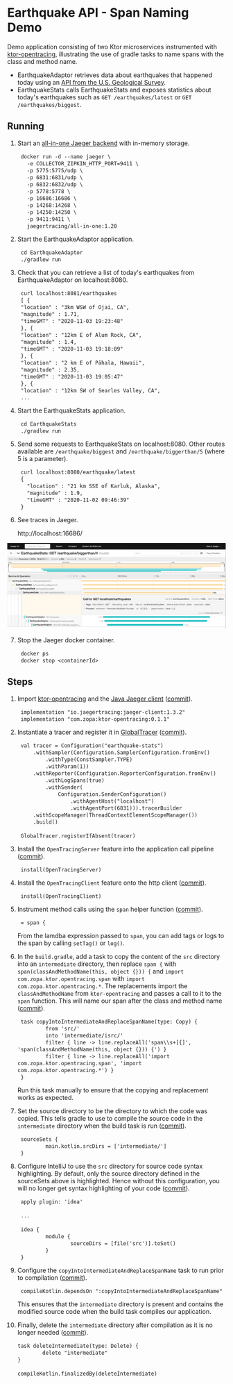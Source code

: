 # Earthquake API - Span Naming Demo

Demo application consisting of two Ktor microservices instrumented with [ktor-opentracing](https://github.com/zopaUK/ktor-opentracing), illustrating the use of gradle tasks to name spans with the class and method name. 

* EarthquakeAdaptor retrieves data about earthquakes that happened today using an [API from the U.S. Geological Survey](https://earthquake.usgs.gov/fdsnws/event/1/).
* EarthquakeStats calls EarthquakeStats and exposes statistics about today's earthquakes such as `GET /earthquakes/latest` or `GET /earthquakes/biggest`. 


## Running

1. Start an [all-in-one Jaeger backend](https://www.jaegertracing.io/docs/1.20/getting-started/) with in-memory storage.

        docker run -d --name jaeger \
          -e COLLECTOR_ZIPKIN_HTTP_PORT=9411 \
          -p 5775:5775/udp \
          -p 6831:6831/udp \
          -p 6832:6832/udp \
          -p 5778:5778 \
          -p 16686:16686 \
          -p 14268:14268 \
          -p 14250:14250 \
          -p 9411:9411 \
          jaegertracing/all-in-one:1.20
             
2. Start the EarthquakeAdaptor application. 

        cd EarthquakeAdaptor
        ./gradlew run

3. Check that you can retrieve a list of today's earthquakes from EarthquakeAdaptor on localhost:8080.

        curl localhost:8081/earthquakes
        [ {
        "location" : "3km WSW of Ojai, CA",
        "magnitude" : 1.71,
        "timeGMT" : "2020-11-03 19:23:48"
        }, {
        "location" : "12km E of Alum Rock, CA",
        "magnitude" : 1.4,
        "timeGMT" : "2020-11-03 19:18:09"
        }, {
        "location" : "2 km E of Pāhala, Hawaii",
        "magnitude" : 2.35,
        "timeGMT" : "2020-11-03 19:05:47"
        }, {
        "location" : "12km SW of Searles Valley, CA",
        ...
                

4. Start the EarthquakeStats application. 

        cd EarthquakeStats
        ./gradlew run

3. Send some requests to EarthquakeStats on localhost:8080. Other routes available are `/earthquake/biggest` and `/earthquake/biggerthan/5` (where 5 is a parameter).

        curl localhost:8080/earthquake/latest
        {
          "location" : "21 km SSE of Karluk, Alaska",
          "magnitude" : 1.9,
          "timeGMT" : "2020-11-02 09:46:39"
        }  

5. See traces in Jaeger.

    http://localhost:16686/

![Trace Screenshot](tracescreenshotdemo.png)

7. Stop the Jaeger docker container.

        docker ps
        docker stop <containerId>

## Steps 

1. Import [ktor-opentracing](https://github.com/zopaUK/ktor-opentracing) and the [Java Jaeger client](https://github.com/jaegertracing/jaeger-client-java) ([commit](https://github.com/fstien/ktor-opentracing-span-naming-demo/commit/a80f28719890330dc7cf0fc9de645e69724179b2)).

        implementation "io.jaegertracing:jaeger-client:1.3.2"
        implementation "com.zopa:ktor-opentracing:0.1.1"

2. Instantiate a tracer and register it in [GlobalTracer](https://opentracing.io/guides/java/tracers/) ([commit](https://github.com/fstien/ktor-opentracing-span-naming-demo/commit/54d7775b1d38d4a19b060c57a8be166d485a7774)).

        val tracer = Configuration("earthquake-stats")
            .withSampler(Configuration.SamplerConfiguration.fromEnv()
                .withType(ConstSampler.TYPE)
                .withParam(1))
            .withReporter(Configuration.ReporterConfiguration.fromEnv()
                .withLogSpans(true)
                .withSender(
                    Configuration.SenderConfiguration()
                        .withAgentHost("localhost")
                        .withAgentPort(6831))).tracerBuilder
            .withScopeManager(ThreadContextElementScopeManager())
            .build()
        
        GlobalTracer.registerIfAbsent(tracer)

3. Install the `OpenTracingServer` feature into the application call pipeline ([commit](https://github.com/fstien/ktor-opentracing-span-naming-demo/commit/bc82ba2239d0ec6c19a899ad334376b8ff7dfb33)).

        install(OpenTracingServer)
        
4. Install the `OpenTracingClient` feature onto the http client ([commit](https://github.com/fstien/ktor-opentracing-span-naming-demo/commit/bc329cd63eb2bd85fdab82158d111f5db8467bd0)). 

        install(OpenTracingClient)

5. Instrument method calls using the `span` helper function ([commit](https://github.com/fstien/ktor-opentracing-span-naming-demo/commit/7e0cf72743760ec1f863017fd6da4c0427390778)).

        = span {

    From the lamdba expression passed to `span`, you can add tags or logs to the span by calling `setTag()` or `log()`.

6. In the `build.gradle`, add a task to copy the content of the `src` directory into an `intermediate` directory, then replace `span {` with `span(classAndMethodName(this, object {})) {` and `import com.zopa.ktor.opentracing.span` with `import com.zopa.ktor.opentracing.*`. The replacements import the `classAndMethodName` from `ktor-opentracing` and passes a call to it to the `span` function. This will name our span after the class and method name ([commit](https://github.com/fstien/ktor-opentracing-span-naming-demo/commit/36c0abb050d085b9f01337c14f5a8811708aecd2)). 

        task copyIntoIntermediateAndReplaceSpanName(type: Copy) {
                from 'src/'
                into 'intermediate/isrc/'
                filter { line -> line.replaceAll('span\\s+[{]', 'span(classAndMethodName(this, object {})) {') }
                filter { line -> line.replaceAll('import com.zopa.ktor.opentracing.span', 'import com.zopa.ktor.opentracing.*') }
        }

   Run this task manually to ensure that the copying and replacement works as expected. 

7. Set the source directory to be the directory to which the code was copied. This tells gradle to use to compile the source code in the `intermediate` directory when the build task is run ([commit](https://github.com/fstien/ktor-opentracing-span-naming-demo/commit/74592b4bd8220daf0fd48e2f42a64f35a1b6d77f)).

        sourceSets {
                main.kotlin.srcDirs = ['intermediate/']
        }

8. Configure IntelliJ to use the `src` directory for source code syntax highlighting. By default, only the source directory defined in the sourceSets above is highlighted. Hence without this configuration, you will no longer get syntax highlighting of your code ([commit](https://github.com/fstien/ktor-opentracing-span-naming-demo/commit/571d11d07ebe7718a94d8f360696c280912f225e)). 

        apply plugin: 'idea'
        
        ...

        idea {
                module {
                        sourceDirs = [file('src')].toSet()
                }
        }

9. Configure the `copyIntoIntermediateAndReplaceSpanName` task to run prior to compilation ([commit](https://github.com/fstien/ktor-opentracing-span-naming-demo/commit/d5dc916aa3919baccdbcd561b281091d886df270)). 

        compileKotlin.dependsOn ":copyIntoIntermediateAndReplaceSpanName"

   This ensures that the `intermediate` directory is present and contains the modified source code when the build task compiles our application. 


10. Finally, delete the `intermediate` directory after compilation as it is no longer needed ([commit](https://github.com/fstien/ktor-opentracing-span-naming-demo/commit/b8e28f4aeb1295d89290e6d1432dd0c3f6aa6c97)). 

        task deleteIntermediate(type: Delete) {
                delete "intermediate"
        }

        compileKotlin.finalizedBy(deleteIntermediate)

